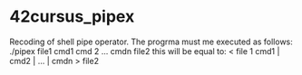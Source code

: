 # 42cursus_pipex
Recoding of shell pipe operator.
The progrma must me executed as follows:
./pipex file1 cmd1 cmd 2 ... cmdn file2
this will be equal to:
< file 1 cmd1 | cmd2 | ... | cmdn > file2
